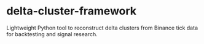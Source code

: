 # delta-cluster-framework
Lightweight Python tool to reconstruct delta clusters from Binance tick data for backtesting and signal research.

